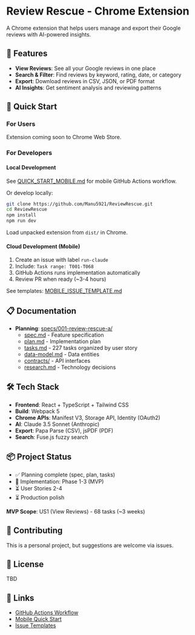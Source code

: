 # Review Rescue - Chrome Extension

A Chrome extension that helps users manage and export their Google reviews with AI-powered insights.

## 🎯 Features

- **View Reviews**: See all your Google reviews in one place
- **Search & Filter**: Find reviews by keyword, rating, date, or category
- **Export**: Download reviews in CSV, JSON, or PDF format
- **AI Insights**: Get sentiment analysis and reviewing patterns

## 🚀 Quick Start

### For Users
Extension coming soon to Chrome Web Store.

### For Developers

#### Local Development
See [QUICK_START_MOBILE.md](./QUICK_START_MOBILE.md) for mobile GitHub Actions workflow.

Or develop locally:
```bash
git clone https://github.com/Manu5921/ReviewRescue.git
cd ReviewRescue
npm install
npm run dev
```

Load unpacked extension from `dist/` in Chrome.

#### Cloud Development (Mobile)
1. Create an issue with label `run-claude`
2. Include: `Task range: T001-T068`
3. GitHub Actions runs implementation automatically
4. Review PR when ready (~3-4 hours)

See templates: [MOBILE_ISSUE_TEMPLATE.md](./MOBILE_ISSUE_TEMPLATE.md)

## 📋 Documentation

- **Planning**: [specs/001-review-rescue-a/](./specs/001-review-rescue-a/)
  - [spec.md](./specs/001-review-rescue-a/spec.md) - Feature specification
  - [plan.md](./specs/001-review-rescue-a/plan.md) - Implementation plan
  - [tasks.md](./specs/001-review-rescue-a/tasks.md) - 227 tasks organized by user story
  - [data-model.md](./specs/001-review-rescue-a/data-model.md) - Data entities
  - [contracts/](./specs/001-review-rescue-a/contracts/) - API interfaces
  - [research.md](./specs/001-review-rescue-a/research.md) - Technology decisions

## 🛠️ Tech Stack

- **Frontend**: React + TypeScript + Tailwind CSS
- **Build**: Webpack 5
- **Chrome APIs**: Manifest V3, Storage API, Identity (OAuth2)
- **AI**: Claude 3.5 Sonnet (Anthropic)
- **Export**: Papa Parse (CSV), jsPDF (PDF)
- **Search**: Fuse.js fuzzy search

## 📦 Project Status

- ✅ Planning complete (spec, plan, tasks)
- 🚧 Implementation: Phase 1-3 (MVP)
- ⏳ User Stories 2-4
- ⏳ Production polish

**MVP Scope**: US1 (View Reviews) - 68 tasks (~3 weeks)

## 🤝 Contributing

This is a personal project, but suggestions are welcome via issues.

## 📄 License

TBD

## 🔗 Links

- [GitHub Actions Workflow](./.github/workflows/claude-max-implementation.yml)
- [Mobile Quick Start](./QUICK_START_MOBILE.md)
- [Issue Templates](./.github/ISSUE_TEMPLATE/)
